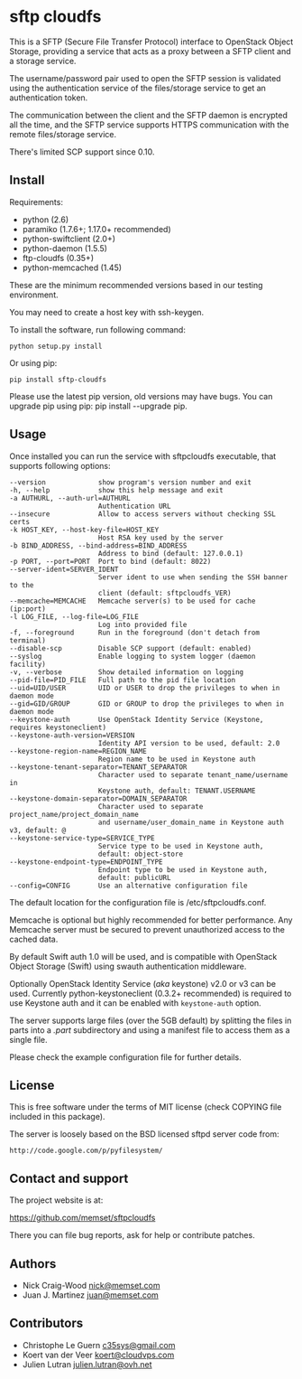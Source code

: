 sftp cloudfs
============

This is a SFTP (Secure File Transfer Protocol) interface to OpenStack
Object Storage, providing a service that acts as a proxy between a
SFTP client and a storage service.

The username/password pair used to open the SFTP session is validated
using the authentication service of the files/storage service to get
an authentication token.

The communication between the client and the SFTP daemon is encrypted
all the time, and the SFTP service supports HTTPS communication with
the remote files/storage service.

There's limited SCP support since 0.10.


Install
-------

Requirements:

- python (2.6)
- paramiko (1.7.6+; 1.17.0+ recommended)
- python-swiftclient (2.0+)
- python-daemon (1.5.5)
- ftp-cloudfs (0.35+)
- python-memcached (1.45)

These are the minimum recommended versions based in our testing
environment.

You may need to create a host key with ssh-keygen.

To install the software, run following command:

    python setup.py install

Or using pip:

    pip install sftp-cloudfs

Please use the latest pip version, old versions may have bugs. You
can upgrade pip using pip: pip install --upgrade pip.


Usage
-----

Once installed you can run the service with sftpcloudfs executable,
that supports following options:

    --version             show program's version number and exit
    -h, --help            show this help message and exit
    -a AUTHURL, --auth-url=AUTHURL
                          Authentication URL
    --insecure            Allow to access servers without checking SSL certs
    -k HOST_KEY, --host-key-file=HOST_KEY
                          Host RSA key used by the server
    -b BIND_ADDRESS, --bind-address=BIND_ADDRESS
                          Address to bind (default: 127.0.0.1)
    -p PORT, --port=PORT  Port to bind (default: 8022)
    --server-ident=SERVER_IDENT
                          Server ident to use when sending the SSH banner to the
                          client (default: sftpcloudfs_VER)
    --memcache=MEMCACHE   Memcache server(s) to be used for cache (ip:port)
    -l LOG_FILE, --log-file=LOG_FILE
                          Log into provided file
    -f, --foreground      Run in the foreground (don't detach from terminal)
    --disable-scp         Disable SCP support (default: enabled)
    --syslog              Enable logging to system logger (daemon facility)
    -v, --verbose         Show detailed information on logging
    --pid-file=PID_FILE   Full path to the pid file location
    --uid=UID/USER        UID or USER to drop the privileges to when in daemon mode
    --gid=GID/GROUP       GID or GROUP to drop the privileges to when in daemon mode
    --keystone-auth       Use OpenStack Identity Service (Keystone, requires keystoneclient)
    --keystone-auth-version=VERSION
                          Identity API version to be used, default: 2.0
    --keystone-region-name=REGION_NAME
                          Region name to be used in Keystone auth
    --keystone-tenant-separator=TENANT_SEPARATOR
                          Character used to separate tenant_name/username in
                          Keystone auth, default: TENANT.USERNAME
    --keystone-domain-separator=DOMAIN_SEPARATOR
                          Character used to separate project_name/project_domain_name
                          and username/user_domain_name in Keystone auth v3, default: @
    --keystone-service-type=SERVICE_TYPE
                          Service type to be used in Keystone auth,
                          default: object-store
    --keystone-endpoint-type=ENDPOINT_TYPE
                          Endpoint type to be used in Keystone auth,
                          default: publicURL
    --config=CONFIG       Use an alternative configuration file

The default location for the configuration file is /etc/sftpcloudfs.conf.

Memcache is optional but highly recommended for better performance. Any Memcache
server must be secured to prevent unauthorized access to the cached data.

By default Swift auth 1.0 will be used, and is compatible with OpenStack
Object Storage (Swift) using swauth authentication middleware.

Optionally OpenStack Identity Service (*aka* keystone) v2.0 or v3 can be used.
Currently python-keystoneclient (0.3.2+ recommended) is required to use Keystone auth
and it can be enabled with ``keystone-auth`` option.

The server supports large files (over the 5GB default) by splitting the files
in parts into a *.part* subdirectory and using a manifest file to access them as
a single file.

Please check the example configuration file for further details.


License
-------

This is free software under the terms of MIT license (check COPYING file
included in this package).

The server is loosely based on the BSD licensed sftpd server code from:

    http://code.google.com/p/pyfilesystem/


Contact and support
-------------------

The project website is at:

  https://github.com/memset/sftpcloudfs

There you can file bug reports, ask for help or contribute patches.


Authors
-------

- Nick Craig-Wood <nick@memset.com>
- Juan J. Martinez <juan@memset.com>

Contributors
------------

- Christophe Le Guern <c35sys@gmail.com>
- Koert van der Veer <koert@cloudvps.com>
- Julien Lutran <julien.lutran@ovh.net>

